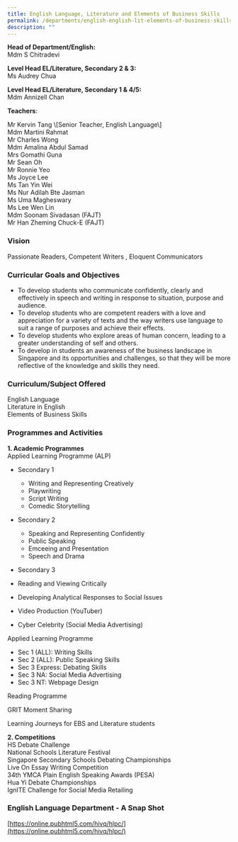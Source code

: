 ```yaml
---
title: English Language, Literature and Elements of Business Skills
permalink: /departments/english-english-lit-elements-of-business-skills/
description: ""
---
```

**Head of Department/English:**    
Mdm S Chitradevi
  

**Level Head EL/Literature, Secondary 2 & 3:**   
Ms Audrey Chua
  

**Level Head EL/Literature, Secondary 1 & 4/5:**     
Mdm Annizell Chan
  

**Teachers**:   
<div>Mr Kervin Tang \[Senior Teacher, English Language\]</div>  
<div>Mdm Martini Rahmat</div>  
<div>Mr Charles Wong</div>  
<div>Mdm Amalina Abdul Samad</div>  
<div>Mrs Gomathi Guna</div>  
<div>Mr Sean Oh</div>  
<div>Mr Ronnie Yeo</div>  
<div>Ms Joyce Lee</div>  
<div>Ms Tan Yin Wei</div>  
<div>Ms Nur Adilah Bte Jasman</div>  
<div>Ms Uma Magheswary</div>  
<div>Ms Lee Wen Lin</div>  
<div>Mdm Soonam Sivadasan (FAJT)</div>  
<div>Mr Han Zheming Chuck-E (FAJT)</div>
  

### Vision

Passionate Readers, Competent Writers , Eloquent Communicators  

### Curricular Goals and Objectives

* To develop students who communicate confidently, clearly and effectively in speech and writing in response to situation, purpose and audience.
* To develop students who are competent readers with a love and appreciation for a variety of texts and the way writers use language to suit a range of purposes and achieve their effects.
* To develop students who explore areas of human concern, leading to a greater understanding of self and others.
*	To develop in students an awareness of the business landscape in Singapore and its opportunities and challenges, so that they will be more reflective of the knowledge and skills they need.


  

### Curriculum/Subject Offered
English Language   
Literature in English   
Elements of Business Skills

### Programmes and Activities

**1\. Academic Programmes**    
Applied Learning Programme (ALP)
* Secondary 1
	*	Writing and Representing Creatively
	*	Playwriting
	*	Script Writing
	*	Comedic Storytelling

* Secondary 2
	* Speaking and Representing Confidently
	* Public Speaking
	* Emceeing and Presentation
	* Speech and Drama


* Secondary 3
* Reading and Viewing Critically
* Developing Analytical Responses to Social Issues
* Video Production (YouTuber)
* Cyber Celebrity (Social Media Advertising)



Applied Learning Programme  

*   Sec 1 (ALL): Writing Skills
*   Sec 2 (ALL): Public Speaking Skills
*   Sec 3 Express: Debating Skills
*   Sec 3 NA: Social Media Advertising
*   Sec 3 NT: Webpage Design

Reading Programme  

GRIT Moment Sharing  

Learning Journeys for EBS and Literature students  

  

**2\. Competitions**   
HS Debate Challenge  
National Schools Literature Festival   
Singapore Secondary Schools Debating Championships   
Live On Essay Writing Competition  
34th YMCA Plain English Speaking Awards (PESA)   
Hua Yi Debate Championships  
IgnITE Challenge for Social Media Retailing   

  

### English Language Department - A Snap Shot



[https://online.pubhtml5.com/hivq/hlpc/](https://online.pubhtml5.com/hivq/hlpc/)